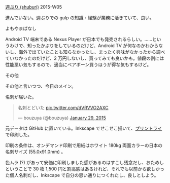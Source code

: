 [週ぶり (shuburi)][shuburi] 2015-W05

進んでいない。週ぶりでの gulp の知識・経験が業務に活きていて、良い。

よもやまばなし

Android TV 端末である Nexus Player が日本でも発売されるらしい。……というわけで、知ったかぶりをしているのだけど、Android TV が何なのかわからないし、海外で出ていたことも知らなかったし、まったく興味がなかったから調べていなかったのだけど、2 万円しないし、買ってみても良いかも。値段の割には性能悪い気もするので、適当にベアボーン買うほうが得な気もするけど。

その他

その他と言いつつ、今日のメイン。

名刺が届いた。

<blockquote class="twitter-tweet" lang="en"><p>名刺とどいた <a href="http://t.co/dVRVVO2AXC">pic.twitter.com/dVRVVO2AXC</a></p>&mdash; bouzuya (@bouzuya) <a href="https://twitter.com/bouzuya/status/560774619724926976">January 29, 2015</a></blockquote>
<script async src="//platform.twitter.com/widgets.js" charset="utf-8"></script>

元データは GitHub に置いている。Inkscape でせこせこ描いて、[プリントライ](http://www.printry.jp/) で印刷した。

印刷の条件は、オンデマンド印刷で用紙はホワイト 180kg 両面カラーの日本の名刺サイズ (55.0x91.0mm) 。

色ムラ (?) があって安価に印刷しました感があるのはすこし残念だし、おためしということで 30 枚 1,500 円と割高感はあるけれど、それでも以前から欲しかった個人名刺だし、Inkscape で自分の思い通りにつくれたし、良しとしよう。


[shuburi]: http://shuburi.org
